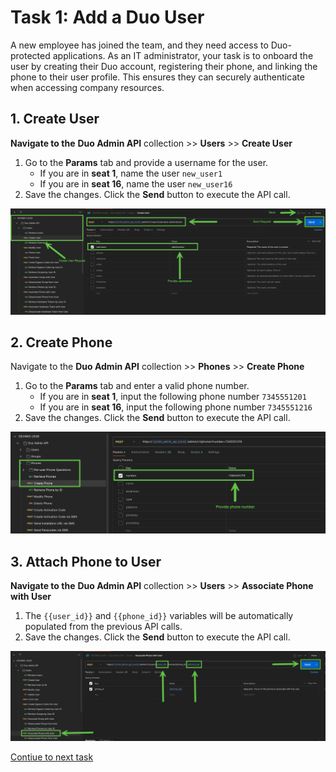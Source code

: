 # Task 1: Add a Duo User  

A new employee has joined the team, and they need access to Duo-protected applications. As an IT administrator, your task is to onboard the user by creating their Duo account, registering their phone, and linking the phone to their user profile. This ensures they can securely authenticate when accessing company resources.  


## **1. Create User**  
**Navigate to the** **Duo Admin API** collection >> **Users** >> **Create User**  

1. Go to the **Params** tab and provide a username for the user.  
   - If you are in **seat 1**, name the user `new_user1`
   - If you are in **seat 16**, name the user `new_user16`
2. Save the changes. Click the **Send** button to execute the API call.  

![Alt Text](imgages/create_user.png)

## **2. Create Phone**  
Navigate to the **Duo Admin API** collection >> **Phones** >> **Create Phone**  

1. Go to the **Params** tab and enter a valid phone number. 
   - If you are in **seat 1**, input the following phone number `7345551201`
   - If you are in **seat 16**, input the following phone number `7345551216`
2. Save the changes. Click the **Send** button to execute the API call.  

![Alt Text](imgages/create_phone.png)

## **3. Attach Phone to User**  
**Navigate to the** **Duo Admin API** collection >> **Users** >> **Associate Phone with User**  

1. The `{{user_id}}` and `{{phone_id}}` variables will be automatically populated from the previous API calls.  
2. Save the changes. Click the **Send** button to execute the API call.  

![Alt Text](imgages/attach_phone_to_user.png)

[Contiue to next task](02_Onboard_Duo_Customer.md)
